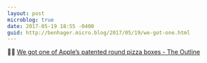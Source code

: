 ```yaml
---
layout: post
microblog: true
date: 2017-05-19 18:55 -0400
guid: http://benhager.micro.blog/2017/05/19/we-got-one.html
---
```

📱🍕 [We got one of Apple’s patented round pizza boxes - The Outline](https://theoutline.com/post/1555/we-got-one-of-apple-s-patented-round-pizza-boxes)

